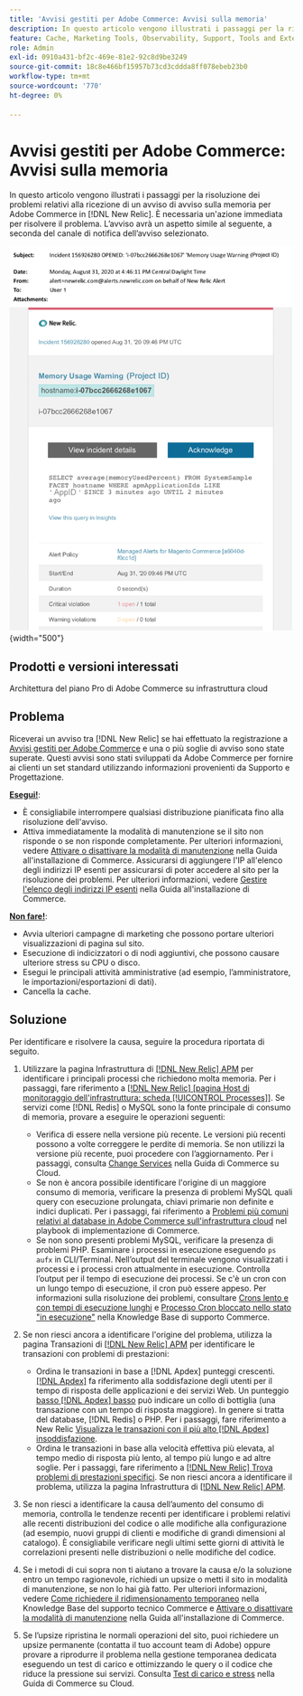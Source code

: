 ```yaml
---
title: 'Avvisi gestiti per Adobe Commerce: Avvisi sulla memoria'
description: In questo articolo vengono illustrati i passaggi per la risoluzione dei problemi relativi alla ricezione di un avviso di avviso sulla memoria per Adobe Commerce in [!DNL New Relic]. È necessaria un'azione immediata per risolvere il problema.
feature: Cache, Marketing Tools, Observability, Support, Tools and External Services
role: Admin
exl-id: 0910a431-bf2c-469e-81e2-92c8d9be3249
source-git-commit: 18c8e466bf15957b73cd3cddda8ff078ebeb23b0
workflow-type: tm+mt
source-wordcount: '770'
ht-degree: 0%

---
```


# Avvisi gestiti per Adobe Commerce: Avvisi sulla memoria

In questo articolo vengono illustrati i passaggi per la risoluzione dei problemi relativi alla ricezione di un avviso di avviso sulla memoria per Adobe Commerce in [!DNL New Relic]. È necessaria un&#39;azione immediata per risolvere il problema. L’avviso avrà un aspetto simile al seguente, a seconda del canale di notifica dell’avviso selezionato.

![avviso memoria](../../assets/managed-alerts/memory-warning-magento-managed.png){width="500"}

## Prodotti e versioni interessati

Architettura del piano Pro di Adobe Commerce su infrastruttura cloud

## Problema

Riceverai un avviso tra [!DNL New Relic] se hai effettuato la registrazione a [Avvisi gestiti per Adobe Commerce](managed-alerts-for-magento-commerce.md) e una o più soglie di avviso sono state superate. Questi avvisi sono stati sviluppati da Adobe Commerce per fornire ai clienti un set standard utilizzando informazioni provenienti da Supporto e Progettazione.

<u>**Esegui!**</u>:

* È consigliabile interrompere qualsiasi distribuzione pianificata fino alla risoluzione dell&#39;avviso.
* Attiva immediatamente la modalità di manutenzione se il sito non risponde o se non risponde completamente. Per ulteriori informazioni, vedere [Attivare o disattivare la modalità di manutenzione](https://experienceleague.adobe.com/en/docs/commerce-operations/installation-guide/tutorials/maintenance-mode) nella Guida all&#39;installazione di Commerce. Assicurarsi di aggiungere l&#39;IP all&#39;elenco degli indirizzi IP esenti per assicurarsi di poter accedere al sito per la risoluzione dei problemi. Per ulteriori informazioni, vedere [Gestire l&#39;elenco degli indirizzi IP esenti](https://experienceleague.adobe.com/en/docs/commerce-operations/installation-guide/tutorials/maintenance-mode#maintain-the-list-of-exempt-ip-addresses) nella Guida all&#39;installazione di Commerce.

<u>**Non fare!**</u>:

* Avvia ulteriori campagne di marketing che possono portare ulteriori visualizzazioni di pagina sul sito.
* Esecuzione di indicizzatori o di nodi aggiuntivi, che possono causare ulteriore stress su CPU o disco.
* Esegui le principali attività amministrative (ad esempio, l’amministratore, le importazioni/esportazioni di dati).
* Cancella la cache.

## Soluzione

Per identificare e risolvere la causa, seguire la procedura riportata di seguito.

1. Utilizzare la pagina Infrastruttura di [[!DNL New Relic] APM](https://docs.newrelic.com/docs/infrastructure/infrastructure-ui-pages/infra-hosts-ui-page/) per identificare i principali processi che richiedono molta memoria. Per i passaggi, fare riferimento a [[!DNL New Relic] [pagina Host di monitoraggio dell&#39;infrastruttura: scheda [!UICONTROL Processes]]](https://docs.newrelic.com/docs/infrastructure/infrastructure-ui-pages/infra-hosts-ui-page/#processes). Se servizi come [!DNL Redis] o MySQL sono la fonte principale di consumo di memoria, provare a eseguire le operazioni seguenti:

   * Verifica di essere nella versione più recente. Le versioni più recenti possono a volte correggere le perdite di memoria. Se non utilizzi la versione più recente, puoi procedere con l’aggiornamento. Per i passaggi, consulta [Change Services](https://experienceleague.adobe.com/en/docs/commerce-on-cloud/user-guide/configure/service/services-yaml) nella Guida di Commerce su Cloud.
   * Se non è ancora possibile identificare l&#39;origine di un maggiore consumo di memoria, verificare la presenza di problemi MySQL quali query con esecuzione prolungata, chiavi primarie non definite e indici duplicati. Per i passaggi, fai riferimento a [Problemi più comuni relativi al database in Adobe Commerce sull&#39;infrastruttura cloud](https://experienceleague.adobe.com/docs/commerce-operations/implementation-playbook/best-practices/maintenance/resolve-database-performance-issues.html) nel playbook di implementazione di Commerce.
   * Se non sono presenti problemi MySQL, verificare la presenza di problemi PHP. Esaminare i processi in esecuzione eseguendo `ps aufx` in CLI/Terminal. Nell’output del terminale vengono visualizzati i processi e i processi cron attualmente in esecuzione. Controlla l’output per il tempo di esecuzione dei processi. Se c&#39;è un cron con un lungo tempo di esecuzione, il cron può essere appeso. Per informazioni sulla risoluzione dei problemi, consultare [Crons lento e con tempi di esecuzione lunghi](https://experienceleague.adobe.com/en/docs/commerce-knowledge-base/kb/troubleshooting/miscellaneous/slow-performance-slow-and-long-running-crons) e [Processo Cron bloccato nello stato &quot;in esecuzione&quot;](https://experienceleague.adobe.com/en/docs/commerce-knowledge-base/kb/troubleshooting/miscellaneous/cron-job-is-stuck-in-running-status) nella Knowledge Base di supporto Commerce.

1. Se non riesci ancora a identificare l&#39;origine del problema, utilizza la pagina Transazioni di [[!DNL New Relic] APM](https://docs.newrelic.com/docs/apm/applications-menu/monitoring/transactions-page-find-specific-performance-problems) per identificare le transazioni con problemi di prestazioni:

   * Ordina le transazioni in base a [!DNL Apdex] punteggi crescenti. [[!DNL Apdex]](https://docs.newrelic.com/docs/apm/new-relic-apm/apdex/apdex-measure-user-satisfaction) fa riferimento alla soddisfazione degli utenti per il tempo di risposta delle applicazioni e dei servizi Web. Un punteggio [basso [!DNL Apdex] basso](managed-alerts-for-magento-commerce-apdex-warning-alert.md) può indicare un collo di bottiglia (una transazione con un tempo di risposta maggiore). In genere si tratta del database, [!DNL Redis] o PHP. Per i passaggi, fare riferimento a New Relic [Visualizza le transazioni con il più alto [!DNL Apdex] insoddisfazione](https://docs.newrelic.com/docs/apm/new-relic-apm/apdex/view-your-apdex-score#apdex-dissat).
   * Ordina le transazioni in base alla velocità effettiva più elevata, al tempo medio di risposta più lento, al tempo più lungo e ad altre soglie. Per i passaggi, fare riferimento a [[!DNL New Relic] Trova problemi di prestazioni specifici](https://docs.newrelic.com/docs/apm/applications-menu/monitoring/transactions-page-find-specific-performance-problems). Se non riesci ancora a identificare il problema, utilizza la pagina Infrastruttura di [[!DNL New Relic] APM](https://docs.newrelic.com/docs/infrastructure/infrastructure-ui-pages/infra-hosts-ui-page/).

1. Se non riesci a identificare la causa dell’aumento del consumo di memoria, controlla le tendenze recenti per identificare i problemi relativi alle recenti distribuzioni del codice o alle modifiche alla configurazione (ad esempio, nuovi gruppi di clienti e modifiche di grandi dimensioni al catalogo). È consigliabile verificare negli ultimi sette giorni di attività le correlazioni presenti nelle distribuzioni o nelle modifiche del codice.

1. Se i metodi di cui sopra non ti aiutano a trovare la causa e/o la soluzione entro un tempo ragionevole, richiedi un upsize o metti il sito in modalità di manutenzione, se non lo hai già fatto. Per ulteriori informazioni, vedere [Come richiedere il ridimensionamento temporaneo](https://experienceleague.adobe.com/en/docs/commerce-knowledge-base/kb/how-to/how-to-request-temporary-magento-upsize) nella Knowledge Base del supporto tecnico Commerce e [Attivare o disattivare la modalità di manutenzione](https://experienceleague.adobe.com/en/docs/commerce-operations/installation-guide/tutorials/maintenance-mode) nella Guida all&#39;installazione di Commerce.

1. Se l’upsize ripristina le normali operazioni del sito, puoi richiedere un upsize permanente (contatta il tuo account team di Adobe) oppure provare a riprodurre il problema nella gestione temporanea dedicata eseguendo un test di carico e ottimizzando le query o il codice che riduce la pressione sui servizi. Consulta [Test di carico e stress](https://experienceleague.adobe.com/en/docs/commerce-cloud-service/user-guide/develop/test/staging-and-production#load-and-stress-testing) nella Guida di Commerce su Cloud.
